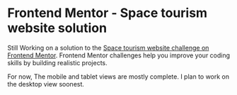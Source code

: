 # Frontend Mentor - Space tourism website solution

Still Working on a solution to the [Space tourism website challenge on Frontend Mentor](https://www.frontendmentor.io/challenges/space-tourism-multipage-website-gRWj1URZ3). Frontend Mentor challenges help you improve your coding skills by building realistic projects.

For now, The mobile and tablet views are mostly complete. I plan to work on the desktop view soonest.
